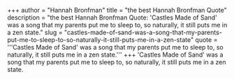 +++
author = "Hannah Bronfman"
title = "the best Hannah Bronfman Quote"
description = "the best Hannah Bronfman Quote: 'Castles Made of Sand' was a song that my parents put me to sleep to, so naturally, it still puts me in a zen state."
slug = "castles-made-of-sand-was-a-song-that-my-parents-put-me-to-sleep-to-so-naturally-it-still-puts-me-in-a-zen-state"
quote = '''Castles Made of Sand' was a song that my parents put me to sleep to, so naturally, it still puts me in a zen state.'''
+++
'Castles Made of Sand' was a song that my parents put me to sleep to, so naturally, it still puts me in a zen state.
